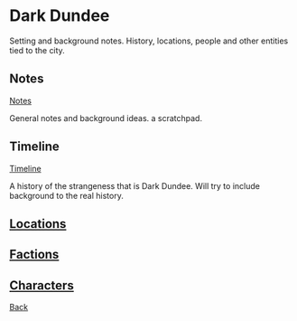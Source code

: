 # Dark Dundee

Setting and background notes. History, locations, people and other entities tied to the city.

## Notes

[Notes](notes)

General notes and background ideas. a scratchpad.


## Timeline

[Timeline](timeline)

A history of the strangeness that is Dark Dundee. Will try to include background to the real history.

## [Locations](locations/index)

## [Factions](factions/index)

## [Characters](characters/index)




[Back](../index)